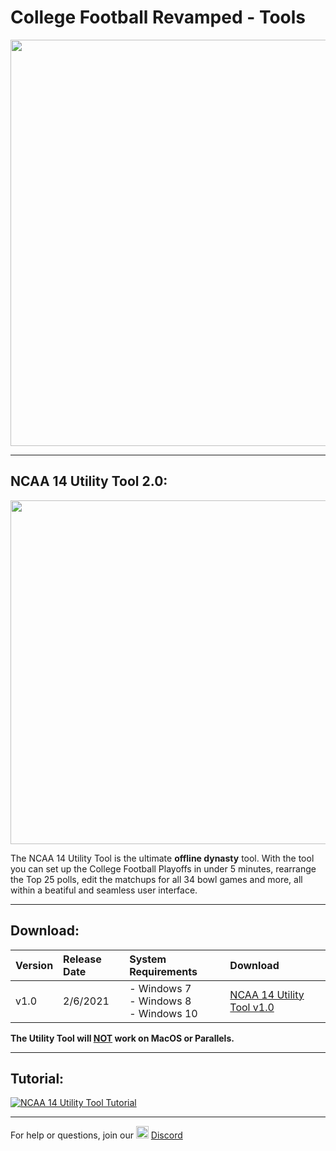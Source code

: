 # College Football Revamped - Tools

<p align="center">
  <img width="650" src="https://github.com/cfbrevamped/CFBR-Easy-Installer/blob/master/assets/images/CFBR.png">
</p>

---------
## NCAA 14 Utility Tool 2.0:

<p align="center">
  <img width="550" src="https://github.com/cfbrevamped/CFBR-Easy-Installer/blob/master/assets/images/utility-tool/4-team.PNG">
</p>

The NCAA 14 Utility Tool is the ultimate **offline dynasty** tool. With the tool you can set up the College Football Playoffs in under 5 minutes, rearrange the Top 25 polls, edit the matchups for all 34 bowl games and more, all within a beatiful and seamless user interface.

---------
## Download:
| **Version** | **Release Date** | **System Requirements** | **Download** |
|:----|:----|:----|:----|
| v1.0 | 2/6/2021 | - Windows 7<br>- Windows 8<br>- Windows 10 | [NCAA 14 Utility Tool v1.0](http://bit.ly/NCAA_UtilityTool)

**The Utility Tool will <ins>NOT</ins> work on MacOS or Parallels.**

---------
## Tutorial:

[![NCAA 14 Utility Tool Tutorial](https://img.youtube.com/vi/pcJVEmalO5I/0.jpg)](https://www.youtube.com/watch?v=pcJVEmalO5I)

---------
For help or questions, join our <img width="20" src="https://logo-logos.com/wp-content/uploads/2018/03/Discord_icon.png"> [Discord](https://discord.com/invite/cfbr)
